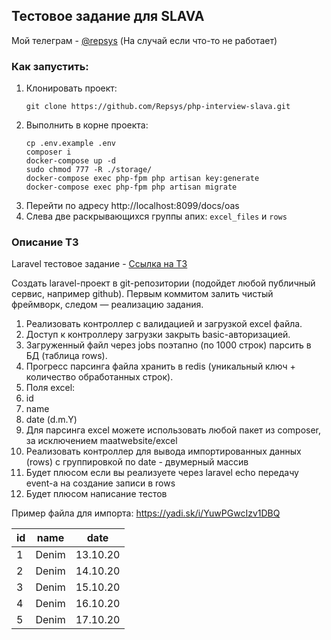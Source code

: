 ## Тестовое задание для SLAVA

Мой телеграм - [@repsys](https://t.me/repsys) (На случай если что-то не работает)

### Как запустить:

1. Клонировать проект:
    ```
    git clone https://github.com/Repsys/php-interview-slava.git
    ```
2. Выполнить в корне проекта:
    ```
    cp .env.example .env
    composer i
    docker-compose up -d
    sudo chmod 777 -R ./storage/
    docker-compose exec php-fpm php artisan key:generate
    docker-compose exec php-fpm php artisan migrate
    ```
3. Перейти по адресу http://localhost:8099/docs/oas
4. Слева две раскрывающихся группы апих: `excel_files` и `rows`


### Описание ТЗ
Laravel тестовое задание - [Ссылка на ТЗ](https://docs.google.com/document/d/1GDsAQP5xdx0lKNlxew6hHf3hSQx84GSprCWVaIA4o8E/edit?hl=en)

Создать laravel-проект в git-репозитории (подойдет любой публичный сервис, например github). Первым коммитом залить чистый фреймворк, следом — реализацию задания.

1. Реализовать контроллер с валидацией и загрузкой excel файла.
2. Доступ к контроллеру загрузки закрыть basic-авторизацией.
3. Загруженный файл через jobs поэтапно (по 1000 строк) парсить в БД (таблица rows).
4. Прогресс парсинга файла хранить в redis (уникальный ключ + количество обработанных строк).
5. Поля excel:
6. id
7. name
8. date (d.m.Y)
9. Для парсинга excel можете использовать любой пакет из composer, за исключением maatwebsite/excel
10. Реализовать контроллер для вывода импортированных данных (rows) с группировкой по date - двумерный массив
11. Будет плюсом если вы реализуете через laravel echo передачу event-а на создание записи в rows
12. Будет плюсом написание тестов

Пример файла для импорта: https://yadi.sk/i/YuwPGwcIzv1DBQ

| id | name  | date     |
|----|-------|----------|
| 1  | Denim | 13.10.20 |
| 2  | Denim | 14.10.20 |
| 3  | Denim | 15.10.20 |
| 4  | Denim | 16.10.20 |
| 5  | Denim | 17.10.20 |

